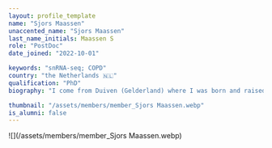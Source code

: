 ```yaml
---
layout: profile_template
name: "Sjors Maassen"
unaccented_name: "Sjors Maassen"
last_name_initials: Maassen S
role: "PostDoc"
date_joined: "2022-10-01"

keywords: "snRNA-seq; COPD"
country: "the Netherlands 🇳🇱"
qualification: "PhD"
biography: "I come from Duiven (Gelderland) where I was born and raised. In Nijmegen I did a BSc in applied science from the Hogeschool Arnhem Nijmegen and a MSc in Clinical Biology at the Radboud University. During this time, I did four internships. Which ranged from sortase-reactions to construct nano-reactors from virus-like particles, mRNA-lipid nanoparticle synthesis, click-chemistry on peptides, to developing a transmembrane antigen model for T cell activation by cross-presentation in dendritic cells. After my MSc I moved to Groningen for my PhD at the group of Geert van den Bogaart. Here I specialized in inflammation biology driven by the immunometabolism of human blood-derived macrophages using various techniques. During my time at the Demaria lab I will work on detecting senescence in patient tissue with snRNA-seq."

thumbnail: "/assets/members/member_Sjors Maassen.webp"
is_alumni: false
---
```


 ![](/assets/members/member_Sjors Maassen.webp)

 